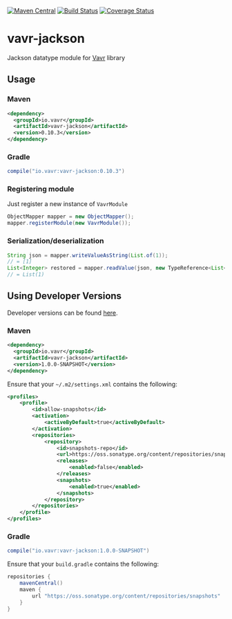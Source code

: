 [![Maven Central](https://maven-badges.herokuapp.com/maven-central/io.vavr/vavr-jackson/badge.svg)](https://maven-badges.herokuapp.com/maven-central/io.vavr/vavr-jackson)
[![Build Status](https://travis-ci.org/vavr-io/vavr-jackson.svg?branch=master)](https://travis-ci.org/vavr-io/vavr-jackson)
[![Coverage Status](https://codecov.io/github/vavr-io/vavr-jackson/coverage.svg?branch=master)](https://codecov.io/github/vavr-io/vavr-jackson?branch=master)

# vavr-jackson

Jackson datatype module for [Vavr](https://vavr.io/) library

## Usage

### Maven

```xml
<dependency>
  <groupId>io.vavr</groupId>
  <artifactId>vavr-jackson</artifactId>
  <version>0.10.3</version>
</dependency>
```

### Gradle

```groovy
compile("io.vavr:vavr-jackson:0.10.3")
```

### Registering module
Just register a new instance of <code>VavrModule</code>
```java
ObjectMapper mapper = new ObjectMapper();
mapper.registerModule(new VavrModule());
```

### Serialization/deserialization

<!-- see io.vavr.jackson.datatype.docs.ReadmeTest#testDeser -->

```java
String json = mapper.writeValueAsString(List.of(1));
// = [1]
List<Integer> restored = mapper.readValue(json, new TypeReference<List<Integer>>() {});
// = List(1)
```

## Using Developer Versions

Developer versions can be found [here](https://oss.sonatype.org/content/repositories/snapshots/io/vavr/vavr-jackson).

### Maven

```xml
<dependency>
  <groupId>io.vavr</groupId>
  <artifactId>vavr-jackson</artifactId>
  <version>1.0.0-SNAPSHOT</version>
</dependency>
```

Ensure that your `~/.m2/settings.xml` contains the following:

```xml
<profiles>
    <profile>
        <id>allow-snapshots</id>
        <activation>
            <activeByDefault>true</activeByDefault>
        </activation>
        <repositories>
            <repository>
                <id>snapshots-repo</id>
                <url>https://oss.sonatype.org/content/repositories/snapshots</url>
                <releases>
                    <enabled>false</enabled>
                </releases>
                <snapshots>
                    <enabled>true</enabled>
                </snapshots>
            </repository>
        </repositories>
    </profile>
</profiles>
```

### Gradle

```groovy
compile("io.vavr:vavr-jackson:1.0.0-SNAPSHOT")
```

Ensure that your `build.gradle` contains the following:

```groovy
repositories {
    mavenCentral()
    maven {
        url "https://oss.sonatype.org/content/repositories/snapshots"
    }
}
```
